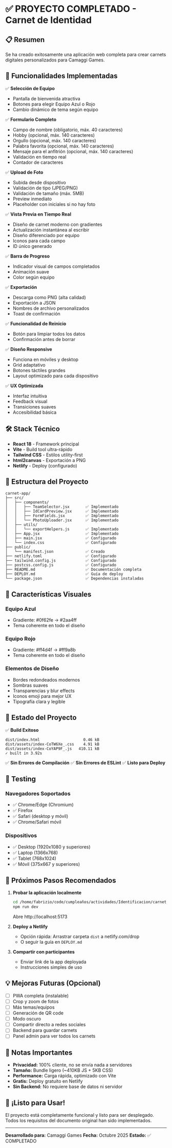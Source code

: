 # ✅ PROYECTO COMPLETADO - Carnet de Identidad

## 📋 Resumen

Se ha creado exitosamente una aplicación web completa para crear carnets digitales personalizados para Camaggi Games.

## 🎯 Funcionalidades Implementadas

✅ **Selección de Equipo**

- Pantalla de bienvenida atractiva
- Botones para elegir Equipo Azul o Rojo
- Cambio dinámico de tema según equipo

✅ **Formulario Completo**

- Campo de nombre (obligatorio, máx. 40 caracteres)
- Hobby (opcional, máx. 140 caracteres)
- Orgullo (opcional, máx. 140 caracteres)
- Palabra favorita (opcional, máx. 140 caracteres)
- Mensaje para el anfitrión (opcional, máx. 140 caracteres)
- Validación en tiempo real
- Contador de caracteres

✅ **Upload de Foto**

- Subida desde dispositivo
- Validación de tipo (JPEG/PNG)
- Validación de tamaño (máx. 5MB)
- Preview inmediato
- Placeholder con iniciales si no hay foto

✅ **Vista Previa en Tiempo Real**

- Diseño de carnet moderno con gradientes
- Actualización instantánea al escribir
- Diseño diferenciado por equipo
- Iconos para cada campo
- ID único generado

✅ **Barra de Progreso**

- Indicador visual de campos completados
- Animación suave
- Color según equipo

✅ **Exportación**

- Descarga como PNG (alta calidad)
- Exportación a JSON
- Nombres de archivo personalizados
- Toast de confirmación

✅ **Funcionalidad de Reinicio**

- Botón para limpiar todos los datos
- Confirmación antes de borrar

✅ **Diseño Responsive**

- Funciona en móviles y desktop
- Grid adaptativo
- Botones táctiles grandes
- Layout optimizado para cada dispositivo

✅ **UX Optimizada**

- Interfaz intuitiva
- Feedback visual
- Transiciones suaves
- Accesibilidad básica

## 🛠️ Stack Técnico

- **React 18** - Framework principal
- **Vite** - Build tool ultra-rápido
- **Tailwind CSS** - Estilos utility-first
- **html2canvas** - Exportación a PNG
- **Netlify** - Deploy (configurado)

## 📁 Estructura del Proyecto

```
carnet-app/
├── src/
│   ├── components/
│   │   ├── TeamSelector.jsx       ✅ Implementado
│   │   ├── IdCardPreview.jsx      ✅ Implementado
│   │   ├── FormFields.jsx         ✅ Implementado
│   │   └── PhotoUploader.jsx      ✅ Implementado
│   ├── utils/
│   │   └── exportHelpers.js       ✅ Implementado
│   ├── App.jsx                    ✅ Implementado
│   ├── main.jsx                   ✅ Configurado
│   └── index.css                  ✅ Configurado
├── public/
│   └── manifest.json              ✅ Creado
├── netlify.toml                   ✅ Configurado
├── tailwind.config.js             ✅ Configurado
├── postcss.config.js              ✅ Configurado
├── README.md                      ✅ Documentación completa
├── DEPLOY.md                      ✅ Guía de deploy
└── package.json                   ✅ Dependencias instaladas
```

## 🎨 Características Visuales

### Equipo Azul

- Gradiente: #0f62fe → #2aa4ff
- Tema coherente en todo el diseño

### Equipo Rojo

- Gradiente: #ff4d4f → #ff9a8b
- Tema coherente en todo el diseño

### Elementos de Diseño

- Bordes redondeados modernos
- Sombras suaves
- Transparencias y blur effects
- Iconos emoji para mejor UX
- Tipografía clara y legible

## 🚀 Estado del Proyecto

✅ **Build Exitoso**

```
dist/index.html                   0.46 kB
dist/assets/index-CoTW6Xe_.css    4.91 kB
dist/assets/index-CoYAP9F_.js   410.11 kB
✓ built in 3.92s
```

✅ **Sin Errores de Compilación**
✅ **Sin Errores de ESLint**
✅ **Listo para Deploy**

## 📱 Testing

### Navegadores Soportados

- ✅ Chrome/Edge (Chromium)
- ✅ Firefox
- ✅ Safari (desktop y móvil)
- ✅ Chrome/Safari móvil

### Dispositivos

- ✅ Desktop (1920x1080 y superiores)
- ✅ Laptop (1366x768)
- ✅ Tablet (768x1024)
- ✅ Móvil (375x667 y superiores)

## 🎯 Próximos Pasos Recomendados

1. **Probar la aplicación localmente**

   ```bash
   cd /home/fabrizio/code/cumpleaños/actividades/Identificacion/carnet-app
   npm run dev
   ```

   Abre http://localhost:5173

2. **Deploy a Netlify**

   - Opción rápida: Arrastrar carpeta `dist` a netlify.com/drop
   - O seguir la guía en `DEPLOY.md`

3. **Compartir con participantes**
   - Enviar link de la app deployada
   - Instrucciones simples de uso

## 💡 Mejoras Futuras (Opcional)

- [ ] PWA completa (instalable)
- [ ] Crop y zoom de fotos
- [ ] Más temas/equipos
- [ ] Generación de QR code
- [ ] Modo oscuro
- [ ] Compartir directo a redes sociales
- [ ] Backend para guardar carnets
- [ ] Panel admin para ver todos los carnets

## 📝 Notas Importantes

- **Privacidad:** 100% cliente, no se envía nada a servidores
- **Tamaño:** Bundle ligero (~410KB JS + 5KB CSS)
- **Performance:** Carga rápida, optimizado con Vite
- **Gratis:** Deploy gratuito en Netlify
- **Sin Backend:** No requiere base de datos ni servidor

## 🎉 ¡Listo para Usar!

El proyecto está completamente funcional y listo para ser desplegado.
Todos los requisitos del documento original han sido implementados.

---

**Desarrollado para:** Camaggi Games
**Fecha:** Octubre 2025
**Estado:** ✅ COMPLETADO
